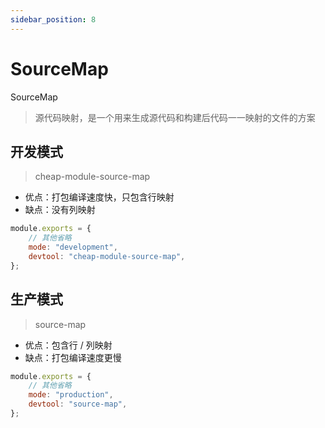 ```yaml
---
sidebar_position: 8
---
```


# SourceMap

SourceMap

> 源代码映射，是一个用来生成源代码和构建后代码一一映射的文件的方案

## 开发模式

> cheap-module-source-map

-   优点：打包编译速度快，只包含行映射
-   缺点：没有列映射

```javascript
module.exports = {
    // 其他省略
    mode: "development",
    devtool: "cheap-module-source-map",
};
```

## 生产模式

> source-map

-   优点：包含行 / 列映射
-   缺点：打包编译速度更慢

```javascript
module.exports = {
    // 其他省略
    mode: "production",
    devtool: "source-map",
};
```
